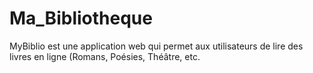 # Ma_Bibliotheque
MyBiblio est une application web qui permet aux utilisateurs de lire des livres en ligne (Romans, Poésies, Théâtre, etc.
